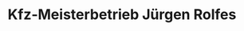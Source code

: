 ---
title: "Kfz-Meisterbetrieb Jürgen Rolfes"
url: /bawinkel/kfz-meisterbetrieb-juergen-rolfes/
shop: Autowerkstatt
---